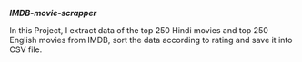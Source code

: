 **_IMDB-movie-scrapper_**

In this Project, I extract data of the top 250 Hindi movies and top 250 English movies from IMDB, sort the data according to rating and save it into CSV file.
